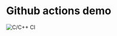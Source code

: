 # Github actions demo

![C/C++ CI](https://github.com/squirrel20/actions_demo/workflows/C/C++%20CI/badge.svg)
